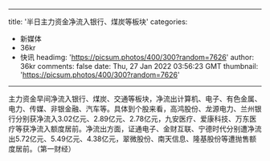 
---
title: '半日主力资金净流入银行、煤炭等板块'
categories: 
 - 新媒体
 - 36kr
 - 快讯
headimg: 'https://picsum.photos/400/300?random=7626'
author: 36kr
comments: false
date: Thu, 27 Jan 2022 03:56:23 GMT
thumbnail: 'https://picsum.photos/400/300?random=7626'
---

<div>   
主力资金早间净流入银行、煤炭、交通等板块，净流出计算机、电子、有色金属、电力、传媒、非银金融、汽车等。具体到个股来看，高鸿股份、龙源电力、兰州银行分别获净流入3.02亿元、2.89亿元、2.78亿元，九安医疗、爱康科技、万东医疗等获净流入额度居前。净流出方面，证通电子、金财互联、宁德时代分别遭净流出5.72亿元、5.49亿元、4.38亿元，翠微股份、南天信息、隆基股份等遭抛售额度居前。（第一财经）  
</div>
            